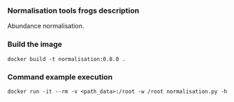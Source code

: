 ### Normalisation tools frogs description ###

Abundance normalisation.

### Build the image ###

`docker build -t normalisation:0.8.0 .`

### Command example execution ###

`docker run -it --rm -v <path_data>:/root -w /root normalisation.py -h ` 
